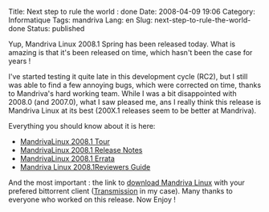 Title: Next step to rule the world : done
Date: 2008-04-09 19:06
Category: Informatique
Tags: mandriva
Lang: en
Slug: next-step-to-rule-the-world-done
Status: published

Yup, Mandriva Linux 2008.1 Spring has been released today. What is amazing is
that it's been released on time, which hasn't been the case for years !

I've started testing it quite late in this development cycle (RC2), but I still
was able to find a few annoying bugs, which were corrected on time, thanks to
Mandriva's hard working team. While I was a bit disappointed with 2008.0 (and
2007.0), what I saw pleased me, ans I really think this release is Mandriva
Linux at its best (200X.1 releases seem to be better at Mandriva).

Everything you should know about it is here:

- [MandrivaLinux 2008.1 Tour](http://wiki.mandriva.com/en/2008.1_Tour)
- [MandrivaLinux 2008.1 Release
  Notes](http://wiki.mandriva.com/en/2008.1_Notes)
- [MandrivaLinux 2008.1 Errata](http://wiki.mandriva.com/en/2008.1_Errata)
- [Mandriva Linux 2008.1Reviewers
  Guide](http://wiki.mandriva.com/en/2008.1_Reviewers_Guide)

And the most important : the link to [download Mandriva
Linux](http://torrent.mandriva.com{static}/media/) with your prefered
bittorrent client ([Transmission](http://www.transmissionbt.com/) in my case).
Many thanks to everyone who worked on this release. Now Enjoy !
